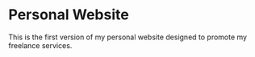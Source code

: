 # Personal Website

This is the first version of my personal website designed to promote my freelance services.
